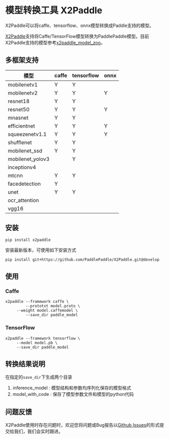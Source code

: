 # 模型转换工具 X2Paddle

X2Paddle可以将caffe、tensorflow、onnx模型转换成Paddle支持的模型。

[X2Paddle](https://github.com/PaddlePaddle/X2Paddle)支持将Caffe/TensorFlow模型转换为PaddlePaddle模型。目前X2Paddle支持的模型参考[x2paddle_model_zoo](https://github.com/PaddlePaddle/X2Paddle/blob/develop/x2paddle_model_zoo.md)。


## 多框架支持

|模型 | caffe | tensorflow | onnx | 
|---|---|---|---|
|mobilenetv1 | Y | Y |  | 
|mobilenetv2 | Y | Y | Y | 
|resnet18 | Y | Y |  | 
|resnet50 | Y | Y | Y | 
|mnasnet | Y | Y |  | 
|efficientnet | Y | Y | Y | 
|squeezenetv1.1 | Y | Y | Y | 
|shufflenet | Y | Y |  | 
|mobilenet_ssd | Y | Y |  | 
|mobilenet_yolov3 |  | Y |  | 
|inceptionv4 |  |  |  | 
|mtcnn | Y | Y |  | 
|facedetection | Y |  |  | 
|unet | Y | Y |  | 
|ocr_attention |  |  |  | 
|vgg16 |  |  |  | 


## 安装

```
pip install x2paddle
```

安装最新版本，可使用如下安装方式

```
pip install git+https://github.com/PaddlePaddle/X2Paddle.git@develop
```

## 使用

### Caffe

```
x2paddle --framework caffe \
         --prototxt model.proto \
	 --weight model.caffemodel \
         --save_dir paddle_model
```

### TensorFlow

```
x2paddle --framework tensorflow \
	 --model model.pb \
	 --save_dir paddle_model
```

## 转换结果说明

在指定的`save_dir`下生成两个目录  
1. inference_model : 模型结构和参数均序列化保存的模型格式
2. model_with_code : 保存了模型参数文件和模型的python代码

## 问题反馈

X2Paddle使用时存在问题时，欢迎您将问题或Bug报告以[Github Issues](https://github.com/PaddlePaddle/X2Paddle/issues)的形式提交给我们，我们会实时跟进。
